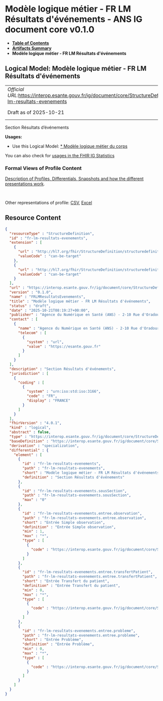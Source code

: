 # Modèle logique métier - FR LM Résultats d'événements - ANS IG document core v0.1.0

* [**Table of Contents**](toc.md)
* [**Artifacts Summary**](artifacts.md)
* **Modèle logique métier - FR LM Résultats d'événements**

## Logical Model: Modèle logique métier - FR LM Résultats d'événements 

| | |
| :--- | :--- |
| *Official URL*:https://interop.esante.gouv.fr/ig/document/core/StructureDefinition/fr-lm-resultats-evenements | *Version*:0.1.0 |
| Draft as of 2025-10-21 | *Computable Name*:FRLMResultatsEvenements |

 
Section Résultats d’événements 

**Usages:**

* Use this Logical Model: [* Modèle logique métier du corps](StructureDefinition-FRLMCorpsDocument.md)

You can also check for [usages in the FHIR IG Statistics](https://packages2.fhir.org/xig/ans.document.fr.core|current/StructureDefinition/fr-lm-resultats-evenements)

### Formal Views of Profile Content

 [Description of Profiles, Differentials, Snapshots and how the different presentations work](http://build.fhir.org/ig/FHIR/ig-guidance/readingIgs.html#structure-definitions). 

 

Other representations of profile: [CSV](StructureDefinition-fr-lm-resultats-evenements.csv), [Excel](StructureDefinition-fr-lm-resultats-evenements.xlsx) 



## Resource Content

```json
{
  "resourceType" : "StructureDefinition",
  "id" : "fr-lm-resultats-evenements",
  "extension" : [
    {
      "url" : "http://hl7.org/fhir/StructureDefinition/structuredefinition-type-characteristics",
      "valueCode" : "can-be-target"
    },
    {
      "url" : "http://hl7.org/fhir/StructureDefinition/structuredefinition-type-characteristics",
      "valueCode" : "can-be-target"
    }
  ],
  "url" : "https://interop.esante.gouv.fr/ig/document/core/StructureDefinition/fr-lm-resultats-evenements",
  "version" : "0.1.0",
  "name" : "FRLMResultatsEvenements",
  "title" : "Modèle logique métier - FR LM Résultats d'événements",
  "status" : "draft",
  "date" : "2025-10-21T08:19:27+00:00",
  "publisher" : "Agence du Numérique en Santé (ANS) - 2-10 Rue d'Oradour-sur-Glane, 75015 Paris",
  "contact" : [
    {
      "name" : "Agence du Numérique en Santé (ANS) - 2-10 Rue d'Oradour-sur-Glane, 75015 Paris",
      "telecom" : [
        {
          "system" : "url",
          "value" : "https://esante.gouv.fr"
        }
      ]
    }
  ],
  "description" : "Section Résultats d'événements",
  "jurisdiction" : [
    {
      "coding" : [
        {
          "system" : "urn:iso:std:iso:3166",
          "code" : "FR",
          "display" : "FRANCE"
        }
      ]
    }
  ],
  "fhirVersion" : "4.0.1",
  "kind" : "logical",
  "abstract" : false,
  "type" : "https://interop.esante.gouv.fr/ig/document/core/StructureDefinition/fr-lm-resultats-evenements",
  "baseDefinition" : "https://interop.esante.gouv.fr/ig/document/core/StructureDefinition/fr-lm-section",
  "derivation" : "specialization",
  "differential" : {
    "element" : [
      {
        "id" : "fr-lm-resultats-evenements",
        "path" : "fr-lm-resultats-evenements",
        "short" : "Modèle logique métier - FR LM Résultats d'événements",
        "definition" : "Section Résultats d'événements"
      },
      {
        "id" : "fr-lm-resultats-evenements.sousSection",
        "path" : "fr-lm-resultats-evenements.sousSection",
        "max" : "0"
      },
      {
        "id" : "fr-lm-resultats-evenements.entree.observation",
        "path" : "fr-lm-resultats-evenements.entree.observation",
        "short" : "Entrée Simple observation",
        "definition" : "Entrée Simple observation",
        "min" : 1,
        "max" : "*",
        "type" : [
          {
            "code" : "https://interop.esante.gouv.fr/ig/document/core/StructureDefinition/fr-lm-observation"
          }
        ]
      },
      {
        "id" : "fr-lm-resultats-evenements.entree.transfertPatient",
        "path" : "fr-lm-resultats-evenements.entree.transfertPatient",
        "short" : "Entrée Transfert du patient",
        "definition" : "Entrée Transfert du patient",
        "min" : 0,
        "max" : "*",
        "type" : [
          {
            "code" : "https://interop.esante.gouv.fr/ig/document/core/StructureDefinition/fr-lm-transfert-du-patient"
          }
        ]
      },
      {
        "id" : "fr-lm-resultats-evenements.entree.probleme",
        "path" : "fr-lm-resultats-evenements.entree.probleme",
        "short" : "Entrée Problème",
        "definition" : "Entrée Problème",
        "min" : 0,
        "max" : "*",
        "type" : [
          {
            "code" : "https://interop.esante.gouv.fr/ig/document/core/StructureDefinition/fr-lm-probleme"
          }
        ]
      }
    ]
  }
}

```
